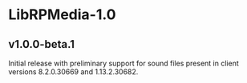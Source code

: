 # LibRPMedia-1.0

## v1.0.0-beta.1

Initial release with preliminary support for sound files present in client versions 8.2.0.30669 and 1.13.2.30682.
